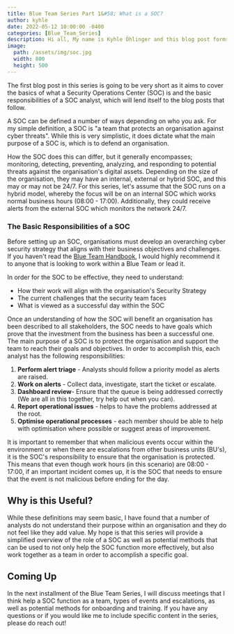 ```yaml
---
title: Blue Team Series Part 1&#58; What is a SOC?
author: kyhle
date: 2022-05-12 10:00:00 -0400
categories: [Blue_Team_Series]
description: Hi all, My name is Kyhle Öhlinger and this blog post forms part of my personal blog. If you enjoy any of the posts, feel free to reach out and let me know :) 
image:
  path: /assets/img/soc.jpg
  width: 800
  height: 500
---  
```


The first blog post in this series is going to be very short as it aims to cover the basics of what a Security Operations Center (SOC) is and the basic responsibilities of a SOC analyst, which will lend itself to the blog posts that follow. 

A SOC can be defined a number of ways depending on who you ask. For my simple definition, a SOC is "a team that protects an organisation against cyber threats". While this is very simplistic, it does dictate what the main purpose of a SOC is, which is to defend an organisation. 

How the SOC does this can differ, but it generally encompasses; monitoring, detecting, preventing, analyzing, and responding to potential threats against the organisation's digital assets. Depending on the size of the organisation, they may have an internal, external or hybrid SOC, and this may or may not be 24/7. For this series, let's assume that the SOC runs on a hybrid model, whereby the focus will be on an internal SOC which works normal business hours (08:00 - 17:00). Additionally, they could receive alerts from the external SOC which monitors the network 24/7.

### The Basic Responsibilities of a SOC

Before setting up an SOC, organisations must develop an overarching cyber security strategy that aligns with their business objectives and challenges. If you haven't read the [Blue Team Handbook](https://www.amazon.ca/Blue-Team-Handbook-Condensed-Operations/dp/1091493898), I would highly recommend it to anyone that is looking to work within a Blue Team or lead it.

In order for the SOC to be effective, they need to understand:
* How their work will align with the organisation's Security Strategy
* The current challenges that the security team faces
* What is viewed as a successful day within the SOC
 
Once an understanding of how the SOC will benefit an organisation has been described to all stakeholders, the SOC needs to have goals which prove that the investment from the business has been a successful one. The main purpose of a SOC is to protect the organisation and support the team to reach their goals and objectives. In order to accomplish this, each analyst has the following responsibilities:
1.	**Perform alert triage** - Analysts should follow a priority model as alerts are raised. 
2.	**Work on alerts** - Collect data, investigate, start the ticket or escalate.
3.	**Dashboard review**- Ensure that the queue is being addressed correctly (We are all in this together, try help out when you can).
4.	**Report operational issues** - helps to have the problems addressed at the root. 
5.	**Optimise operational processes** - each member should be able to help with optimisation where possible or suggest areas of improvement.

It is important to remember that when malicious events occur within the environment or when there are escalations from other business units (BU's), it is the SOC's responsibility to ensure that the organisation is protected. This means that even though work hours (in this scenario) are 08:00 - 17:00, if an important incident comes up, it is the SOC that needs to ensure that the event is not malicious before ending for the day.

## Why is this Useful?

While these definitions may seem basic, I have found that a number of analysts do not understand their purpose within an organisation and they do not feel like they add value. My hope is that this series will provide a simplified overview of the role of a SOC as well as potential methods that can be used to not only help the SOC function more effectively, but also work together as a team in order to accomplish a specific goal. 

## Coming Up

In the next installment of the Blue Team Series, I will discuss meetings that I think help a SOC function as a team, types of events and escalations, as well as potential methods for onboarding and training. If you have any questions or if you would like me to include specific content in the series, please do reach out!

